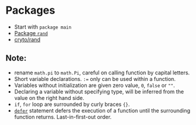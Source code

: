 # Packages

- Start with `package main`
- [Package `rand`](https://golang.org/pkg/math/rand/)
- [cryto/rand](https://golang.org/pkg/crypto/rand/#example_Read)

## Note:
- rename `math.pi` to `math.Pi`, careful on calling function by capital letters.
- Short variable declarations. `:=` only can be used within a function.
- Variables without initialization are given zero value, `0`, `false` or `""`.
- Declaring a variable without specifying type, will be inferred from the value on the right hand side.
- `if`, `for` loop are surrounded by curly braces `{}`.
- [`defer`](https://tour.golang.org/flowcontrol/12) statement defers the execution of a function until the surrounding function returns. Last-in-first-out order.